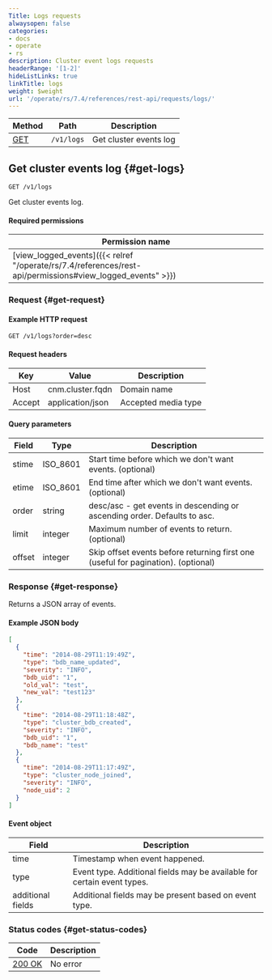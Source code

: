 ```yaml
---
Title: Logs requests
alwaysopen: false
categories:
- docs
- operate
- rs
description: Cluster event logs requests
headerRange: '[1-2]'
hideListLinks: true
linkTitle: logs
weight: $weight
url: '/operate/rs/7.4/references/rest-api/requests/logs/'
---
```


| Method | Path | Description |
|--------|------|-------------|
| [GET](#get-logs) | `/v1/logs` | Get cluster events log |

## Get cluster events log {#get-logs}

	GET /v1/logs

Get cluster events log.

#### Required permissions

| Permission name |
|-----------------|
| [view_logged_events]({{< relref "/operate/rs/7.4/references/rest-api/permissions#view_logged_events" >}}) |

### Request {#get-request} 

#### Example HTTP request

	GET /v1/logs?order=desc 


#### Request headers

| Key | Value | Description |
|-----|-------|-------------|
| Host | cnm.cluster.fqdn | Domain name |
| Accept | application/json | Accepted media type |


#### Query parameters

| Field | Type | Description |
|-------|------|-------------|
| stime | ISO_8601 | Start time before which we don't want events. (optional) |
| etime | ISO_8601 | End time after which we don't want events. (optional) |
| order | string | desc/asc - get events in descending or ascending order. Defaults to asc. |
| limit | integer | Maximum number of events to return. (optional) |
| offset | integer | Skip offset events before returning first one (useful for pagination). (optional) |

### Response {#get-response} 

Returns a JSON array of events.

#### Example JSON body

```json
[
  {
    "time": "2014-08-29T11:19:49Z",
    "type": "bdb_name_updated",
    "severity": "INFO",
    "bdb_uid": "1",
    "old_val": "test",
    "new_val": "test123"
  },
  {
    "time": "2014-08-29T11:18:48Z",
    "type": "cluster_bdb_created",
    "severity": "INFO",
    "bdb_uid": "1",
    "bdb_name": "test"
  },
  {
    "time": "2014-08-29T11:17:49Z",
    "type": "cluster_node_joined",
    "severity": "INFO",
    "node_uid": 2
  }
]
```

#### Event object

| Field | Description |
|-------|-------------|
| time | Timestamp when event happened. |
| type | Event type. Additional fields may be available for certain event types. |
| additional fields | Additional fields may be present based on event type.|

### Status codes {#get-status-codes} 

| Code | Description |
|------|-------------|
| [200 OK](http://www.w3.org/Protocols/rfc2616/rfc2616-sec10.html#sec10.2.1) | No error |
